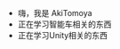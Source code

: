 - 嗨，我是 AkiTomoya
- 正在学习智能车相关的东西
- 正在学习Unity相关的东西


<!---
AkiTomoya277/AkiTomoya277 is a ✨ special ✨ repository because its `README.md` (this file) appears on your GitHub profile.
You can click the Preview link to take a look at your changes.
--->
